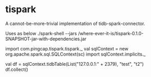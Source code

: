 # tispark
A cannot-be-more-trivial implementation of tidb-spark-connector.

Uses as below
./spark-shell --jars /where-ever-it-is/tispark-0.1.0-SNAPSHOT-jar-with-dependencies.jar

import com.pingcap.tispark.tispark._
val sqlContext = new org.apache.spark.sql.SQLContext(sc)
import sqlContext.implicits._

val df = sqlContext.tidbTable(List("127.0.0.1:" + 2379), "test", "t2")
df.collect()
